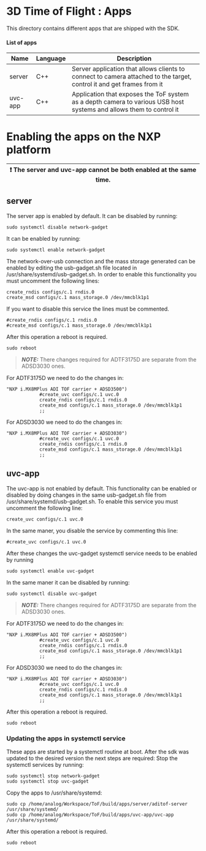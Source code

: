 # 3D Time of Flight : Apps

This directory contains different apps that are shipped with the SDK.

#### List of apps

| Name | Language | Description |
| --------- | ----------- | -------------- |
| server | C++ | Server application that allows clients to connect to camera attached to the target, control it and get frames from it |
| uvc-app | C++ | Application that exposes the ToF system as a depth camera to various USB host systems and allows them to control it |

# Enabling the apps on the NXP platform

| :exclamation:  The server and uvc-app cannot be both enabled at the same time. |
|-----------------------------------------|

## server

The server app is enabled by default. 
It can be disabled by running:
````
sudo systemctl disable network-gadget
````
It can be enabled by running:
````
sudo systemctl enable network-gadget
````

The network-over-usb connection and the mass storage generated can be enabled by editing the usb-gadget.sh file located in
/usr/share/systemd/usb-gadget.sh. 
In order to enable this functionality you must uncomment the following lines:
````
create_rndis configs/c.1 rndis.0
create_msd configs/c.1 mass_storage.0 /dev/mmcblk1p1
````
If you want to disable this service the lines must be commented.
````
#create_rndis configs/c.1 rndis.0
#create_msd configs/c.1 mass_storage.0 /dev/mmcblk1p1
````

After this operation a reboot is required.
```` 
sudo reboot
````

> **_NOTE:_**  There changes required for ADTF3175D are separate from the ADSD3030 ones.

For ADTF3175D we need to do the changes in:
````
"NXP i.MX8MPlus ADI TOF carrier + ADSD3500")
			#create_uvc configs/c.1 uvc.0
			create_rndis configs/c.1 rndis.0
			create_msd configs/c.1 mass_storage.0 /dev/mmcblk1p1
			;;
````

For ADSD3030 we need to do the changes in:
````
"NXP i.MX8MPlus ADI TOF carrier + ADSD3030")
			#create_uvc configs/c.1 uvc.0
			create_rndis configs/c.1 rndis.0
			create_msd configs/c.1 mass_storage.0 /dev/mmcblk1p1
			;;
````

## uvc-app

The uvc-app is not enabled by default. 
This functionality can be enabled or disabled by doing changes in the same usb-gadget.sh file from 
/usr/share/systemd/usb-gadget.sh. 
To enable this service you must uncomment the following line:
````
create_uvc configs/c.1 uvc.0
````
In the same maner, you disable the service by commenting this line:
````
#create_uvc configs/c.1 uvc.0
````
After these changes the uvc-gadget systemctl service needs to be enabled by running 
````
sudo systemctl enable uvc-gadget
````
In the same maner it can be disabled by running:
````
sudo systemctl disable uvc-gadget
````

> **_NOTE:_**  There changes required for ADTF3175D are separate from the ADSD3030 ones.

For ADTF3175D we need to do the changes in:
````
"NXP i.MX8MPlus ADI TOF carrier + ADSD3500")
			#create_uvc configs/c.1 uvc.0
			create_rndis configs/c.1 rndis.0
			create_msd configs/c.1 mass_storage.0 /dev/mmcblk1p1
			;;
````

For ADSD3030 we need to do the changes in:
````
"NXP i.MX8MPlus ADI TOF carrier + ADSD3030")
			#create_uvc configs/c.1 uvc.0
			create_rndis configs/c.1 rndis.0
			create_msd configs/c.1 mass_storage.0 /dev/mmcblk1p1
			;;
````
After this operation a reboot is required.
```` 
sudo reboot
````

### Updating the apps in systemctl service 

These apps are started by a systemctl routine at boot. 
After the sdk was updated to the desired version the next steps are required:
Stop the systemctl services by running:
````
sudo systemctl stop network-gadget
sudo systemctl stop uvc-gadget
````
Copy the apps to /usr/share/systemd:
```` 
sudo cp /home/analog/Workspace/ToF/build/apps/server/aditof-server /usr/share/systemd/
sudo cp /home/analog/Workspace/ToF/build/apps/uvc-app/uvc-app /usr/share/systemd/
````

After this operation a reboot is required.
```` 
sudo reboot
````